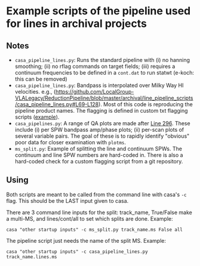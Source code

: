# Example scripts of the pipeline used for lines in archival projects

Notes
-----

* `casa_pipeline_lines.py`: Runs the standard pipeline with (i) no hanning smoothing; (ii) no rflag commands on target fields; (iii) requires a continuum frequencies to be defined in a `cont.dat` to run statwt (e-koch: this can be removed)
* `casa_pipeline_lines.py`: Bandpass is interpolated over Milky Way HI velocities. e.g., (https://github.com/LocalGroup-VLALegacy/ReductionPipeline/blob/master/archival/line_pipeline_scripts/casa_pipeline_lines.py#L69-L128). Most of this code is reproducing the pipeline product names. The flagging is defined in custom txt flagging scripts ([example](https://github.com/Astroua/LocalGroup-VLA/blob/master/15A-175/track_flagging/15A-175_01_29_16_lines_flags.txt#L7-L13)).
* `casa_pipelines.py`: A range of QA plots are made after [Line 296](https://github.com/LocalGroup-VLALegacy/ReductionPipeline/blob/master/archival/line_pipeline_scripts/casa_pipeline_lines.py#L296). These include (i) per SPW bandpass amp/phase plots; (ii) per-scan plots of several variable pairs. The goal of these is to rapidly identify "obvious" poor data for closer examination with `plotms`.
* `ms_split.py`: Example of splitting the line and continuum SPWs. The continuum and line SPW numbers are hard-coded in. There is also a hard-coded check for a custom flagging script from a git repository.


Using
-----
Both scripts are meant to be called from the command line with casa's `-c` flag. This should be the LAST input given to casa.

There are 3 command line inputs for the split: track_name, True/False make a multi-MS, and lines/cont/all to set which splits are done. Example:

`casa "other startup inputs" -c ms_split.py track_name.ms False all`

The pipeline script just needs the name of the split MS. Example:

`casa "other startup inputs" -c casa_pipeline_lines.py track_name.lines.ms`
